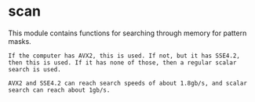 # scan

This module contains functions for searching through memory for pattern masks.

```admonish tip title="Scanning uses SIMD"
If the computer has AVX2, this is used. If not, but it has SSE4.2, then this is used. If it has none of those, then a regular scalar search is used.

AVX2 and SSE4.2 can reach search speeds of about 1.8gb/s, and scalar search can reach about 1gb/s.

```

